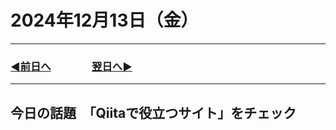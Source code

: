 # 2024年12月13日（金）

---

### [◀️前日へ](https://github.com/yuasys/chatty-journal/blob/main/2024/12/2024-12-11.md)&emsp;&emsp;&emsp;&emsp;[翌日へ▶️](https://github.com/yuasys/chatty-journal/blob/main/2024/12/2024-12-14.md)

---

## 今日の話題　「Qiitaで役立つサイト」をチェック


